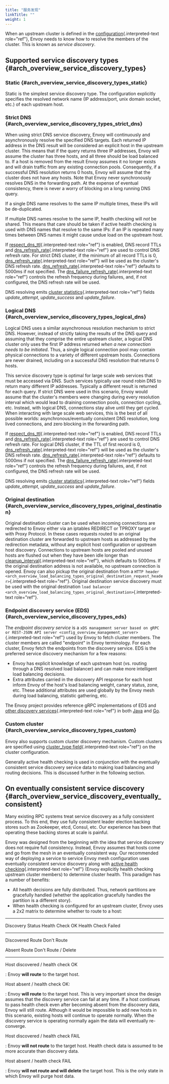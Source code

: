 ```yaml
---
title: "服务发现"
linkTitle: ""
weight: 1
---
```


When an upstream cluster is defined in the
[configuration](envoy_v3_api_msg_config.cluster.v3.Cluster){.interpreted-text
role="ref"}, Envoy needs to know how to resolve the members of the
cluster. This is known as _service discovery_.

## Supported service discovery types {#arch_overview_service_discovery_types}

### Static {#arch_overview_service_discovery_types_static}

Static is the simplest service discovery type. The configuration
explicitly specifies the resolved network name (IP address/port, unix
domain socket, etc.) of each upstream host.

### Strict DNS {#arch_overview_service_discovery_types_strict_dns}

When using strict DNS service discovery, Envoy will continuously and
asynchronously resolve the specified DNS targets. Each returned IP
address in the DNS result will be considered an explicit host in the
upstream cluster. This means that if the query returns three IP
addresses, Envoy will assume the cluster has three hosts, and all three
should be load balanced to. If a host is removed from the result Envoy
assumes it no longer exists and will drain traffic from any existing
connection pools. Consequently, if a successful DNS resolution returns 0
hosts, Envoy will assume that the cluster does not have any hosts. Note
that Envoy never synchronously resolves DNS in the forwarding path. At
the expense of eventual consistency, there is never a worry of blocking
on a long running DNS query.

If a single DNS name resolves to the same IP multiple times, these IPs
will be de-duplicated.

If multiple DNS names resolve to the same IP, health checking will _not_
be shared. This means that care should be taken if active health
checking is used with DNS names that resolve to the same IPs: if an IP
is repeated many times between DNS names it might cause undue load on
the upstream host.

If
[respect_dns_ttl](envoy_v3_api_field_config.cluster.v3.Cluster.respect_dns_ttl){.interpreted-text
role="ref"} is enabled, DNS record TTLs and
[dns_refresh_rate](envoy_v3_api_field_config.cluster.v3.Cluster.dns_refresh_rate){.interpreted-text
role="ref"} are used to control DNS refresh rate. For strict DNS
cluster, if the minimum of all record TTLs is 0,
[dns_refresh_rate](envoy_v3_api_field_config.cluster.v3.Cluster.dns_refresh_rate){.interpreted-text
role="ref"} will be used as the cluster\'s DNS refresh rate.
[dns_refresh_rate](envoy_v3_api_field_config.cluster.v3.Cluster.dns_refresh_rate){.interpreted-text
role="ref"} defaults to 5000ms if not specified. The
[dns_failure_refresh_rate](envoy_v3_api_field_config.cluster.v3.Cluster.dns_failure_refresh_rate){.interpreted-text
role="ref"} controls the refresh frequency during failures, and, if not
configured, the DNS refresh rate will be used.

DNS resolving emits
[cluster statistics](config_cluster_manager_cluster_stats){.interpreted-text
role="ref"} fields _update_attempt_, _update_success_ and
_update_failure_.

### Logical DNS {#arch_overview_service_discovery_types_logical_dns}

Logical DNS uses a similar asynchronous resolution mechanism to strict
DNS. However, instead of strictly taking the results of the DNS query
and assuming that they comprise the entire upstream cluster, a logical
DNS cluster only uses the first IP address returned _when a new
connection needs to be initiated_. Thus, a single logical connection
pool may contain physical connections to a variety of different upstream
hosts. Connections are never drained, including on a successful DNS
resolution that returns 0 hosts.

This service discovery type is optimal for large scale web services that
must be accessed via DNS. Such services typically use round robin DNS to
return many different IP addresses. Typically a different result is
returned for each query. If strict DNS were used in this scenario, Envoy
would assume that the cluster's members were changing during every
resolution interval which would lead to draining connection pools,
connection cycling, etc. Instead, with logical DNS, connections stay
alive until they get cycled. When interacting with large scale web
services, this is the best of all possible worlds:
asynchronous/eventually consistent DNS resolution, long lived
connections, and zero blocking in the forwarding path.

If
[respect_dns_ttl](envoy_v3_api_field_config.cluster.v3.Cluster.respect_dns_ttl){.interpreted-text
role="ref"} is enabled, DNS record TTLs and
[dns_refresh_rate](envoy_v3_api_field_config.cluster.v3.Cluster.dns_refresh_rate){.interpreted-text
role="ref"} are used to control DNS refresh rate. For logical DNS
cluster, if the TTL of first record is 0,
[dns_refresh_rate](envoy_v3_api_field_config.cluster.v3.Cluster.dns_refresh_rate){.interpreted-text
role="ref"} will be used as the cluster\'s DNS refresh rate.
[dns_refresh_rate](envoy_v3_api_field_config.cluster.v3.Cluster.dns_refresh_rate){.interpreted-text
role="ref"} defaults to 5000ms if not specified. The
[dns_failure_refresh_rate](envoy_v3_api_field_config.cluster.v3.Cluster.dns_failure_refresh_rate){.interpreted-text
role="ref"} controls the refresh frequency during failures, and, if not
configured, the DNS refresh rate will be used.

DNS resolving emits
[cluster statistics](config_cluster_manager_cluster_stats){.interpreted-text
role="ref"} fields _update_attempt_, _update_success_ and
_update_failure_.

### Original destination {#arch_overview_service_discovery_types_original_destination}

Original destination cluster can be used when incoming connections are
redirected to Envoy either via an iptables REDIRECT or TPROXY target or
with Proxy Protocol. In these cases requests routed to an original
destination cluster are forwarded to upstream hosts as addressed by the
redirection metadata, without any explicit host configuration or
upstream host discovery. Connections to upstream hosts are pooled and
unused hosts are flushed out when they have been idle longer than
[cleanup_interval](envoy_v3_api_field_config.cluster.v3.Cluster.cleanup_interval){.interpreted-text
role="ref"}, which defaults to 5000ms. If the original destination
address is not available, no upstream connection is opened. Envoy can
also pickup the original destination from a `HTTP header <arch_overview_load_balancing_types_original_destination_request_header>`{.interpreted-text
role="ref"}. Original destination service discovery must be used with
the original destination `load balancer <arch_overview_load_balancing_types_original_destination>`{.interpreted-text
role="ref"}.

### Endpoint discovery service (EDS) {#arch_overview_service_discovery_types_eds}

The _endpoint discovery service_ is a
`xDS management server based on gRPC or REST-JSON API server <config_overview_management_server>`{.interpreted-text role="ref"} used
by Envoy to fetch cluster members. The cluster members are called
\"endpoint\" in Envoy terminology. For each cluster, Envoy fetch the
endpoints from the discovery service. EDS is the preferred service
discovery mechanism for a few reasons:

- Envoy has explicit knowledge of each upstream host (vs. routing
  through a DNS resolved load balancer) and can make more intelligent
  load balancing decisions.
- Extra attributes carried in the discovery API response for each host
  inform Envoy of the host's load balancing weight, canary status,
  zone, etc. These additional attributes are used globally by the
  Envoy mesh during load balancing, statistic gathering, etc.

The Envoy project provides reference gRPC implementations of EDS and
[other discovery services](arch_overview_dynamic_config){.interpreted-text
role="ref"} in both
[Java](https://github.com/envoyproxy/java-control-plane) and
[Go](https://github.com/envoyproxy/go-control-plane).

### Custom cluster {#arch_overview_service_discovery_types_custom}

Envoy also supports custom cluster discovery mechanism. Custom clusters
are specified using
[cluster_type field](envoy_v3_api_field_config.cluster.v3.Cluster.cluster_type){.interpreted-text
role="ref"} on the cluster configuration.

Generally active health checking is used in conjunction with the
eventually consistent service discovery service data to making load
balancing and routing decisions. This is discussed further in the
following section.

## On eventually consistent service discovery {#arch_overview_service_discovery_eventually_consistent}

Many existing RPC systems treat service discovery as a fully consistent
process. To this end, they use fully consistent leader election backing
stores such as Zookeeper, etcd, Consul, etc. Our experience has been
that operating these backing stores at scale is painful.

Envoy was designed from the beginning with the idea that service
discovery does not require full consistency. Instead, Envoy assumes that
hosts come and go from the mesh in an eventually consistent way. Our
recommended way of deploying a service to service Envoy mesh
configuration uses eventually consistent service discovery along with
[active health checking](arch_overview_health_checking){.interpreted-text
role="ref"} (Envoy explicitly health checking upstream cluster members)
to determine cluster health. This paradigm has a number of benefits:

- All health decisions are fully distributed. Thus, network partitions
  are gracefully handled (whether the application gracefully handles
  the partition is a different story).
- When health checking is configured for an upstream cluster, Envoy
  uses a 2x2 matrix to determine whether to route to a host:

---

Discovery Status Health Check OK Health Check Failed

---

Discovered Route Don\'t Route

Absent Route Don\'t Route / Delete

---

Host discovered / health check OK

: Envoy **will route** to the target host.

Host absent / health check OK:

: Envoy **will route** to the target host. This is very important
since the design assumes that the discovery service can fail at any
time. If a host continues to pass health check even after becoming
absent from the discovery data, Envoy will still route. Although it
would be impossible to add new hosts in this scenario, existing
hosts will continue to operate normally. When the discovery service
is operating normally again the data will eventually re-converge.

Host discovered / health check FAIL

: Envoy **will not route** to the target host. Health check data is
assumed to be more accurate than discovery data.

Host absent / health check FAIL

: Envoy **will not route and will delete** the target host. This is
the only state in which Envoy will purge host data.
